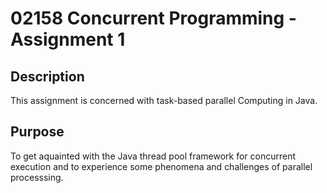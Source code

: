 # 02158 Concurrent Programming - Assignment 1
## Description
This assignment is concerned with task-based parallel Computing in Java.
## Purpose
To get aquainted with the Java thread pool framework for concurrent execution and to experience some phenomena and challenges of parallel processsing.
